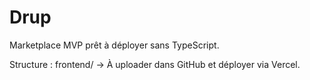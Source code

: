 # Drup

Marketplace MVP prêt à déployer sans TypeScript.

Structure : frontend/
→ À uploader dans GitHub et déployer via Vercel.